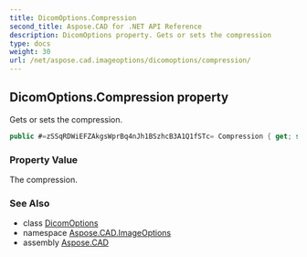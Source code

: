 ```yaml
---
title: DicomOptions.Compression
second_title: Aspose.CAD for .NET API Reference
description: DicomOptions property. Gets or sets the compression
type: docs
weight: 30
url: /net/aspose.cad.imageoptions/dicomoptions/compression/
---
```

## DicomOptions.Compression property

Gets or sets the compression.

```csharp
public #=zSSqRDWiEFZAkgsWprBq4nJh1BSzhcB3A1Q1fSTc= Compression { get; set; }
```

### Property Value

The compression.

### See Also

* class [DicomOptions](../)
* namespace [Aspose.CAD.ImageOptions](../../../aspose.cad.imageoptions/)
* assembly [Aspose.CAD](../../../)


